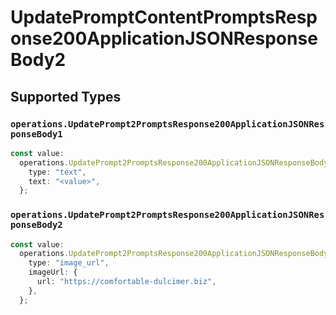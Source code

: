 # UpdatePromptContentPromptsResponse200ApplicationJSONResponseBody2


## Supported Types

### `operations.UpdatePrompt2PromptsResponse200ApplicationJSONResponseBody1`

```typescript
const value:
  operations.UpdatePrompt2PromptsResponse200ApplicationJSONResponseBody1 = {
    type: "text",
    text: "<value>",
  };
```

### `operations.UpdatePrompt2PromptsResponse200ApplicationJSONResponseBody2`

```typescript
const value:
  operations.UpdatePrompt2PromptsResponse200ApplicationJSONResponseBody2 = {
    type: "image_url",
    imageUrl: {
      url: "https://comfortable-dulcimer.biz",
    },
  };
```

